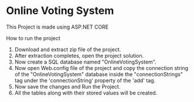 # Online Voting System
This Project is made using ASP.NET CORE

How to run the project

1. Download and extract zip file of the project.<br>
2. After extraction completes, open the project solution.<br>
3. Now create a SQL database named "OnlineVotingSystem".<br>
4. Now open Web.config file of the project and copy the connection string of the "OnlineVotingSystem" database inside the "connectionStrings" tag under the 'connectionString' property of the 'add' tag.<br>
5. Now save the changes and Run the Project.<br>
6. All the tables along with their stored values will be created.
